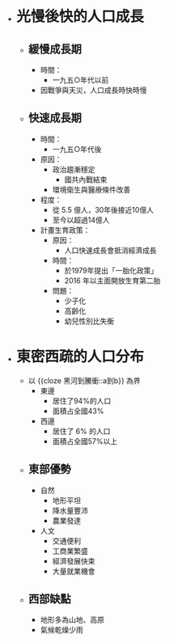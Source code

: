 - # 光慢後快的人口成長
	- ## 緩慢成長期
		- 時間：
			- 一九五○年代以前
		- 因戰爭與天災，人口成長時快時慢
	- ## 快速成長期
		- 時間：
			- 一九五○年代後
		- 原因：
			- 政治趨漸穩定
				- 國共內戰結束
			- 環境衛生與醫療條件改善
		- 程度：
			- 從 5.5 億人，30年後接近10億人
			- 至今以超過14億人
		- 計畫生育政策：
			- 原因：
				- 人口快速成長會抵消經濟成長
			- 時間：
				- 於1979年提出「一胎化政策」
				- 2016 年以主面開放生育第二胎
			- 問題：
				- 少子化
				- 高齡化
				- 幼兒性別比失衡
- # 東密西疏的人口分布
	- 以 {{cloze 黑河到騰衝::a到b}} 為界
		- 東邊
			- 居住了94%的人口
			- 面積占全國43%
		- 西邊
			- 居住了 6% 的人口
			- 面積占全國57%以上
	- ## 東部優勢
		- 自然
			- 地形平坦
			- 降水量豐沛
			- 農業發達
		- 人文
			- 交通便利
			- 工商業繁盛
			- 經濟發展快束
			- 大量就業機會
	- ## 西部缺點
		- 地形多為山地、高原
		- 氣候乾燥少雨